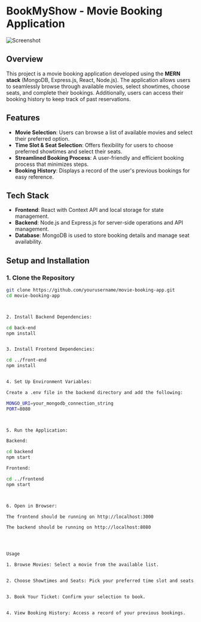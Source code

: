 # BookMyShow - Movie Booking Application

![Screenshot](https://github.com/user-attachments/assets/b47ede3b-0537-4f25-9c4c-f8c7d200b157)

## Overview

This project is a movie booking application developed using the **MERN stack** (MongoDB, Express.js, React, Node.js). The application allows users to seamlessly browse through available movies, select showtimes, choose seats, and complete their bookings. Additionally, users can access their booking history to keep track of past reservations.

## Features

- **Movie Selection**: Users can browse a list of available movies and select their preferred option.
- **Time Slot & Seat Selection**: Offers flexibility for users to choose preferred showtimes and select their seats.
- **Streamlined Booking Process**: A user-friendly and efficient booking process that minimizes steps.
- **Booking History**: Displays a record of the user's previous bookings for easy reference.

## Tech Stack

- **Frontend**: React with Context API and local storage for state management.
- **Backend**: Node.js and Express.js for server-side operations and API management.
- **Database**: MongoDB is used to store booking details and manage seat availability.

## Setup and Installation

### 1. Clone the Repository

```bash
git clone https://github.com/yourusername/movie-booking-app.git
cd movie-booking-app



2. Install Backend Dependencies:

cd back-end
npm install


3. Install Frontend Dependencies:

cd ../front-end
npm install


4. Set Up Environment Variables:

Create a .env file in the backend directory and add the following:

MONGO_URI=your_mongodb_connection_string
PORT=8080



5. Run the Application:

Backend:

cd backend
npm start

Frontend:

cd ../frontend
npm start



6. Open in Browser:

The frontend should be running on http://localhost:3000

The backend should be running on http://localhost:8080




Usage

1. Browse Movies: Select a movie from the available list.


2. Choose Showtimes and Seats: Pick your preferred time slot and seats.


3. Book Your Ticket: Confirm your selection to book.


4. View Booking History: Access a record of your previous bookings.

